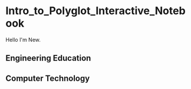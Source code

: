 # Intro_to_Polyglot_Interactive_Notebook

Hello I'm New.

## Engineering Education
## Computer Technology